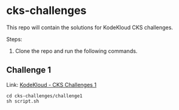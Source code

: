 # cks-challenges

This repo will contain the solutions for KodeKloud CKS challenges.

Steps:
1. Clone the repo and run the following commands.

## Challenge 1 

Link: [KodeKloud - CKS Challenges 1](https://kodekloud.com/lessons/challenge-1/)

```
cd cks-challenges/challenge1
sh script.sh
```
